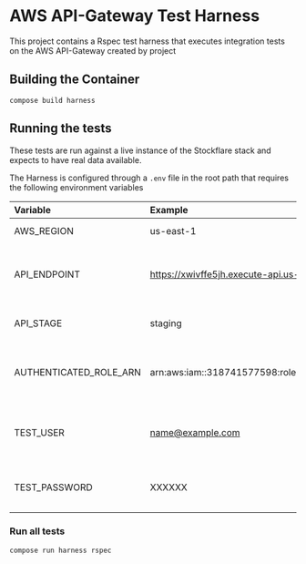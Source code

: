 # AWS API-Gateway Test Harness

This project contains a Rspec test harness that executes integration tests on the AWS API-Gateway created by project

## Building the Container
```
compose build harness
```

## Running the tests
These tests are run against a live instance of the Stockflare stack and expects to have real data available.

The Harness is configured through a `.env` file in the root path that requires the following environment variables


| Variable               | Example                                                         | Purpose                                                             |
|:-----------------------|:----------------------------------------------------------------|:--------------------------------------------------------------------|
| AWS_REGION             | us-east-1                                                       | AWS Region of the stack                                             |
| API_ENDPOINT           | https://xwivffe5jh.execute-api.us-east-1.amazonaws.com          | The base endpopint of the API, does not include the Stage           |
| API_STAGE              | staging                                                         | The stage that you want to test                                     |
| AUTHENTICATED_ROLE_ARN | arn:aws:iam::318741577598:role/UsersAPICognitoAuthenticatedRole | The Cognito Role that represents an Authenticated user              |
| TEST_USER              | name@example.com                                                | The user id that will log in for all tests, must exist and be valid |
| TEST_PASSWORD          | XXXXXX                                                          | The Test password that will be used to login.                       |

### Run all tests
```
compose run harness rspec
```
